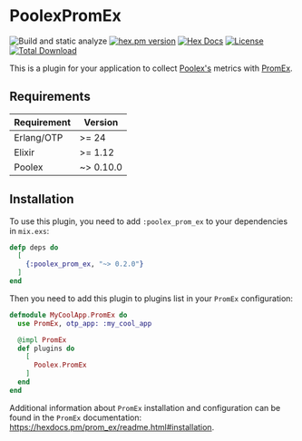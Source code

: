 # PoolexPromEx

![Build and static analyze](https://github.com/general-CbIC/poolex_prom_ex/actions/workflows/ci-build.yml/badge.svg)
[![hex.pm version](https://img.shields.io/hexpm/v/poolex_prom_ex.svg?style=flat)](https://hex.pm/packages/poolex_prom_ex)
[![Hex Docs](https://img.shields.io/badge/hex-docs-lightgreen.svg?style=flat)](https://hexdocs.pm/poolex_prom_ex/)
[![License](https://img.shields.io/hexpm/l/poolex_prom_ex.svg?style=flat)](https://github.com/general-CbIC/poolex_prom_ex/blob/main/LICENSE)
[![Total Download](https://img.shields.io/hexpm/dt/poolex_prom_ex.svg?style=flat)](https://hex.pm/packages/poolex_prom_ex)

This is a plugin for your application to collect [Poolex's](https://github.com/general-CbIC/poolex) metrics with [PromEx](https://github.com/akoutmos/prom_ex).

## Requirements

| Requirement | Version   |
|-------------|-----------|
| Erlang/OTP  | >= 24     |
| Elixir      | >= 1.12   |
| Poolex      | ~> 0.10.0 |

## Installation

To use this plugin, you need to add `:poolex_prom_ex` to your dependencies in `mix.exs`:

  ```elixir
  defp deps do
    [
      {:poolex_prom_ex, "~> 0.2.0"}
    ]
  end
  ```

  Then you need to add this plugin to plugins list in your `PromEx` configuration:

  ```elixir
  defmodule MyCoolApp.PromEx do
    use PromEx, otp_app: :my_cool_app

    @impl PromEx
    def plugins do
      [
        Poolex.PromEx
      ]
    end
  end
  ```

Additional information about `PromEx` installation and configuration can be found in the `PromEx` documentation: <https://hexdocs.pm/prom_ex/readme.html#installation>.

